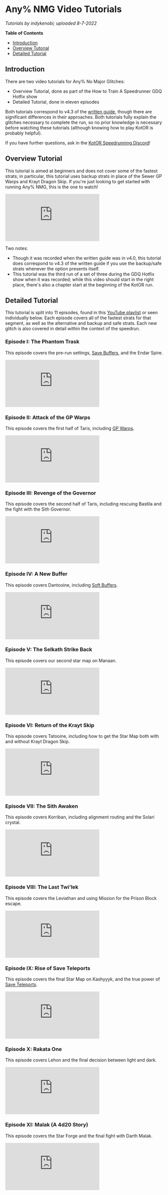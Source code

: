 

# Any% NMG Video Tutorials

*Tutorials by indykenobi; uploaded 8-7-2022*

**Table of Contents**
- [Introduction](#introduction)
- [Overview Tutorial](#overview-tutorial)
- [Detailed Tutorial](#detailed-tutorial)

## Introduction

There are two video tutorials for Any% No Major Glitches:

- Overview Tutorial, done as part of the How to Train A Speedrunner GDQ Hotfix show
- Detailed Tutorial, done in eleven episodes

Both tutorials correspond to v4.3 of the [written guide](<./Route Guides/Any%25 NMG>), though there are significant differences in their approaches.  Both tutorials fully explain the glitches necessary to complete the run, so no prior knowledge is necessary before watching these tutorials (although knowing how to play KotOR is probably helpful).

If you have further questions, ask in the [KotOR Speedrunning Discord](http://discord.gg/Q2uPRVu)!

## Overview Tutorial

This tutorial is aimed at beginners and does not cover some of the fastest strats; in particular, this tutorial uses backup strats in place of the Sewer GP Warps and Krayt Dragon Skip.  If you're just looking to get started with running Any% NMG, this is the one to watch!

<div class="video-container">
    <iframe title="YouTube video player" src="https://www.youtube.com/embed/Avfu2SocYeQ?t=15755" frameborder="0"></iframe>
</div>

Two notes:
- Though it was recorded when the written guide was in v4.0, this tutorial does correspond to v4.3 of the written guide if you use the backup/safe strats whenever the option presents itself.
- This tutorial was the third run of a set of three during the GDQ Hotfix show when it was recorded; while this video should start in the right place, there's also a chapter start at the beginning of the KotOR run.

## Detailed Tutorial

This tutorial is split into 11 episodes, found in this [YouTube playlist](https://www.youtube.com/playlist?list=PLOUtDgJwg14EzAFwNHcsnb9bwuriGD4Pe) or seen individually below.  Each episode covers all of the fastest strats for that segment, as well as the alternative and backup and safe strats.  Each new glitch is also covered in detail within the context of the speedrun.

### Episode I: The Phantom Trask

This episode covers the pre-run settings, [Save Buffers](<../Techniques/Save Buffering>), and the Endar Spire.

<div class="video-container">
    <iframe title="YouTube video player" src="https://www.youtube.com/embed/24UDuNOFkmc" frameborder="0"></iframe>
</div>

### Episode II: Attack of the GP Warps

This episode covers the first half of Taris, including [GP Warps](<../Techniques/GP Warp#buffered-gp-warps>).

<div class="video-container">
    <iframe title="YouTube video player" src="https://www.youtube.com/embed/7dhabPUkDTQ" frameborder="0"></iframe>
</div>

### Episode III: Revenge of the Governor

This episode covers the second half of Taris, including rescuing Bastila and the fight with the Sith Governor.

<div class="video-container">
    <iframe title="YouTube video player" src="https://www.youtube.com/embed/pLz8dxtJWE8" frameborder="0"></iframe>
</div>

### Episode IV: A New Buffer

This episode covers Dantooine, including [Soft Buffers](<../Techniques/Save Buffering#soft-buffers>).

<div class="video-container">
    <iframe title="YouTube video player" src="https://www.youtube.com/embed/EOXOxXAtHFY" frameborder="0"></iframe>
</div>

### Episode V: The Selkath Strike Back

This episode covers our second star map on Manaan.

<div class="video-container">
    <iframe title="YouTube video player" src="https://www.youtube.com/embed/DBRJoB2l7r4" frameborder="0"></iframe>
</div>

### Episode VI: Return of the Krayt Skip

This episode covers Tatooine, including how to get the Star Map both with and without Krayt Dragon Skip.

<div class="video-container">
    <iframe title="YouTube video player" src="https://www.youtube.com/embed/qY5N8qvCi90" frameborder="0"></iframe>
</div>

### Episode VII: The Sith Awaken

This episode covers Korriban, including alignment routing and the Solari crystal.

<div class="video-container">
    <iframe title="YouTube video player" src="https://www.youtube.com/embed/GMTBiaBnA7g" frameborder="0"></iframe>
</div>

### Episode VIII: The Last Twi'lek

This episode covers the Leviathan and using Mission for the Prison Block escape.

<div class="video-container">
    <iframe title="YouTube video player" src="https://www.youtube.com/embed/2iJmBhAZbbQ" frameborder="0"></iframe>
</div>

### Episode IX: Rise of Save Teleports

This episode covers the final Star Map on Kashyyyk, and the true power of [Save Teleports](<../Techniques/Save Teleporting>).

<div class="video-container">
    <iframe title="YouTube video player" src="https://www.youtube.com/embed/NslquEcdTeY" frameborder="0"></iframe>
</div>

### Episode X: Rakata One

This episode covers Lehon and the final decision between light and dark.

<div class="video-container">
    <iframe title="YouTube video player" src="https://www.youtube.com/embed/oySI2-gC3hw" frameborder="0"></iframe>
</div>

### Episode XI: Malak (A 4d20 Story)

This episode covers the Star Forge and the final fight with Darth Malak.

<div class="video-container">
    <iframe title="YouTube video player" src="https://www.youtube.com/embed/sZTkpSa-n6g" frameborder="0"></iframe>
</div>
